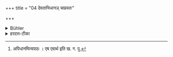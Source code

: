 +++
title = "04 देवताभिधानञ् चाप्रयतः"

+++

<details><summary>Bühler</summary>

4. And as long as he is impure he (shall avoid) to pronounce the names of the gods.
</details>

<details><summary>हरदत्त-टीका</summary>

## सूत्रम्
देवताभिधानं चाऽप्रयतः॥ ४ ॥  
### टिप्पनी
देवतानामन्यादीनामभिधानं चाऽप्रयतस्मन् वर्जयेत् । [^१]अपिधानमित्यपि पाठे एष एवार्थः ॥ ४॥  

[^१]:

    अपिधानमित्यपाठः । एष एवार्थ इति ख. ग. पु.
</details>
